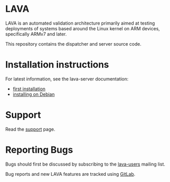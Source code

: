 LAVA
====

LAVA is an automated validation architecture primarily aimed at testing
deployments of systems based around the Linux kernel on ARM devices,
specifically ARMv7 and later.

This repository contains the dispatcher and server source code.

Installation instructions
=========================

For latest information, see the lava-server documentation:
* [first installation](https://docs.lavasoftware.org/lava/first-installation.html)
* [installing on Debian](https://docs.lavasoftware.org/lava/installing_on_debian.html)

Support
=======

Read the [support](https://docs.lavasoftware.org/lava/support.html) page.

Reporting Bugs
==============

Bugs should first be discussed by subscribing to the
[lava-users](https://lists.lavasoftware.org/mailman/listinfo/lava-users)
mailing list.

Bug reports and new LAVA features are tracked using
[GitLab](https://git.lavasoftware.org/lava/lava/issues).
